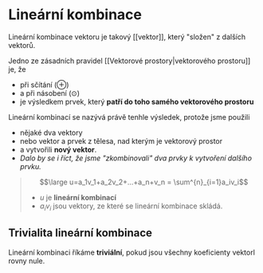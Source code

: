 # Lineární kombinace
Lineární kombinace vektoru je takový [[vektor]], který "složen" z dalších vektorů.

Jedno ze zásadních pravidel [[Vektorové prostory|vektorového prostoru]] je, že 
- při sčítání ($\oplus$) 
- a při násobení ($\odot$) 
- je výsledkem prvek, který **patří do toho samého vektorového prostoru**

Lineární kombinací se nazývá právě tenhle výsledek, protože jsme použili 
- nějaké dva vektory
- nebo vektor a prvek z tělesa, nad kterým je vektorový prostor
- a vytvořili **nový vektor**. 
- *Dalo by se i říct, že jsme "zkombinovali" dva prvky k vytvoření dalšího prvku.*

>$$\large u=a_1v_1+a_2v_2+...+a_n+v_n = \sum^{n}_{i=1}a_iv_i$$
>- $u$ je **lineární kombinací**
>- $a_iv_i$ jsou vektory, ze které se lineární kombinace skládá.

## Trivialita lineární kombinace
Lineární kombinaci říkáme **triviální**, pokud jsou všechny koeficienty vektorl rovny nule.